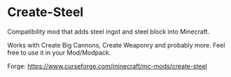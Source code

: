 # Create-Steel
Compatibility mod that adds steel ingot and steel block into Minecraft.

Works with Create Big Cannons, Create Weaponry and probably more.
Feel free to use it in your Mod/Modpack.

Forge: https://www.curseforge.com/minecraft/mc-mods/create-steel
